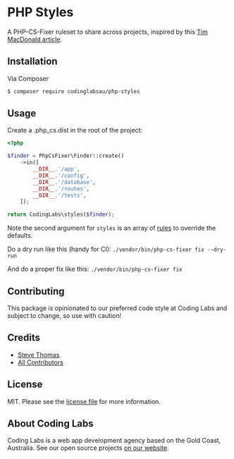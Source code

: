 # PHP Styles

A PHP-CS-Fixer ruleset to share across projects, inspired by this [Tim MacDonald article](https://laravel-news.com/sharing-php-cs-fixer-rules-across-projects-and-teams).

## Installation
Via Composer

``` bash
$ composer require codinglabsau/php-styles
```

## Usage
Create a .php_cs.dist in the root of the project:

```php
<?php

$finder = PhpCsFixer\Finder::create()
    ->in([
        __DIR__.'/app',
        __DIR__.'/config',
        __DIR__.'/database',
        __DIR__.'/routes',
        __DIR__.'/tests',
    ]);

return CodingLabs\styles($finder);
```

Note the second argument for `styles` is an array of [rules](https://mlocati.github.io/php-cs-fixer-configurator/) to override the defaults. 

Do a dry run like this (handy for CI): 
`./vendor/bin/php-cs-fixer fix --dry-run`

And do a proper fix like this: 
`./vendor/bin/php-cs-fixer fix`

## Contributing
This package is opinionated to our preferred code style at Coding Labs and subject to change, so use with caution!

## Credits
- [Steve Thomas](https://github.com/stevethomas)
- [All Contributors](../../contributors)

## License
MIT. Please see the [license file](LICENSE.md) for more information.

## About Coding Labs
Coding Labs is a web app development agency based on the Gold Coast, Australia. See our open source projects [on our website](https://codinglabs.com.au/open-source).
